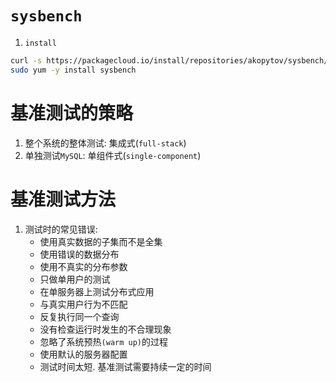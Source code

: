 # `sysbench`
1. `install`
```bash
curl -s https://packagecloud.io/install/repositories/akopytov/sysbench/script.rpm.sh | sudo bash
sudo yum -y install sysbench
```
# 基准测试的策略
1. 整个系统的整体测试: 集成式(`full-stack`)
2. 单独测试`MySQL`: 单组件式(`single-component`) 
# 基准测试方法
1. 测试时的常见错误:
   * 使用真实数据的子集而不是全集
   * 使用错误的数据分布
   * 使用不真实的分布参数
   * 只做单用户的测试
   * 在单服务器上测试分布式应用
   * 与真实用户行为不匹配
   * 反复执行同一个查询
   * 没有检查运行时发生的不合理现象
   * 忽略了系统预热`(warm up)`的过程
   * 使用默认的服务器配置
   * 测试时间太短. 基准测试需要持续一定的时间